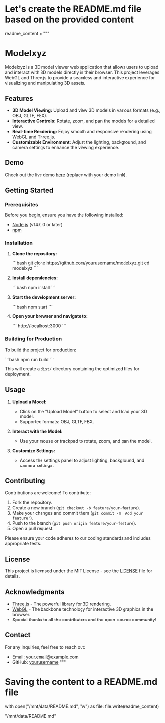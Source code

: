 # Let's create the README.md file based on the provided content

readme_content = """
# Modelxyz

Modelxyz is a 3D model viewer web application that allows users to upload and interact with 3D models directly in their browser. This project leverages WebGL and Three.js to provide a seamless and interactive experience for visualizing and manipulating 3D assets.

## Features

- **3D Model Viewing:** Upload and view 3D models in various formats (e.g., OBJ, GLTF, FBX).
- **Interactive Controls:** Rotate, zoom, and pan the models for a detailed view.
- **Real-time Rendering:** Enjoy smooth and responsive rendering using WebGL and Three.js.
- **Customizable Environment:** Adjust the lighting, background, and camera settings to enhance the viewing experience.

## Demo

Check out the live demo [here](#) (replace with your demo link).

## Getting Started

### Prerequisites

Before you begin, ensure you have the following installed:

- [Node.js](https://nodejs.org/) (v14.0.0 or later)
- [npm](https://www.npmjs.com/)

### Installation

1. **Clone the repository:**

   \`\`\`bash
   git clone https://github.com/yourusername/modelxyz.git
   cd modelxyz
   \`\`\`

2. **Install dependencies:**

   \`\`\`bash
   npm install
   \`\`\`

3. **Start the development server:**

   \`\`\`bash
   npm start
   \`\`\`

4. **Open your browser and navigate to:**

   \`\`\`
   http://localhost:3000
   \`\`\`

### Building for Production

To build the project for production:

\`\`\`bash
npm run build
\`\`\`

This will create a `dist/` directory containing the optimized files for deployment.

## Usage

1. **Upload a Model:**
   - Click on the "Upload Model" button to select and load your 3D model.
   - Supported formats: OBJ, GLTF, FBX.

2. **Interact with the Model:**
   - Use your mouse or trackpad to rotate, zoom, and pan the model.

3. **Customize Settings:**
   - Access the settings panel to adjust lighting, background, and camera settings.

## Contributing

Contributions are welcome! To contribute:

1. Fork the repository.
2. Create a new branch (`git checkout -b feature/your-feature`).
3. Make your changes and commit them (`git commit -m 'Add your feature'`).
4. Push to the branch (`git push origin feature/your-feature`).
5. Open a pull request.

Please ensure your code adheres to our coding standards and includes appropriate tests.

## License

This project is licensed under the MIT License - see the [LICENSE](LICENSE) file for details.

## Acknowledgments

- [Three.js](https://threejs.org/) - The powerful library for 3D rendering.
- [WebGL](https://get.webgl.org/) - The backbone technology for interactive 3D graphics in the browser.
- Special thanks to all the contributors and the open-source community!

## Contact

For any inquiries, feel free to reach out:

- Email: [your.email@example.com](mailto:your.email@example.com)
- GitHub: [yourusername](https://github.com/yourusername)
"""

# Saving the content to a README.md file
with open("/mnt/data/README.md", "w") as file:
    file.write(readme_content)

"/mnt/data/README.md"

